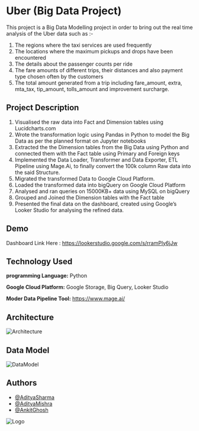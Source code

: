 
# Uber (Big Data Project)

This project is a Big Data Modelling project in order to bring out the real time analysis of the Uber data such as :-
1. The regions where the taxi services are used frequently
2. The locations where the maximum pickups and drops have been encountered
3. The details about the passenger counts per ride
4. The fare amounts of different trips, their distances and also payment type chosen often by the customers
5. The total amount generated from a trip including fare_amount, extra, mta_tax, tip_amount, tolls_amount and improvement surcharge.

## Project Description
1. Visualised the raw data into Fact and Dimension tables using Lucidcharts.com
2. Wrote the transformation logic using Pandas in Python to model the Big Data as per the planned format on Jupyter notebooks
3. Extracted the the Dimension tables from the Big Data using Python and connected them with the Fact table using Primary and Foreign keys
4. Implemented the Data Loader, Transformer and Data Exporter, ETL Pipeline using Mage.Ai, to finally convert the 100k column Raw data into the said Structure.
5. Migrated the transformed Data to Google Cloud Platform.
6. Loaded the transformed data into bigQuery on Google Cloud Platform
7. Analysed and ran queries on 15000KB+ data using MySQL on bigQuery
8. Grouped and Joined the Dimension tables with the Fact table
9. Presented the final data on the dashboard, created using Google’s Looker Studio for analysing the refined data.



## Demo

Dashboard Link Here :
https://lookerstudio.google.com/s/rramPly6jJw


## Technology Used

**programming Language:** Python

**Google Cloud Platform:** Google Storage, Big Query, Looker Studio

**Moder Data Pipeline Tool:** https://www.mage.ai/


## Architecture

![Architecture](https://github.com/darshilparmar/uber-etl-pipeline-data-engineering-project/blob/main/architecture.jpg?raw=true)

## Data Model

![DataModel](https://github.com/darshilparmar/uber-etl-pipeline-data-engineering-project/raw/main/data_model.jpeg)
## Authors

- [@AdityaSharma](https://github.com/AdityaSharma2003)
- [@AdityaMishra](https://github.com/aditya2op)
- [@AnkitGhosh](https://github.com/Ankit-Ghosh)


![Logo](https://media.designrush.com/inspirations/129137/conversions/_1521201517_957_UberLogoPreview-preview.jpg)


